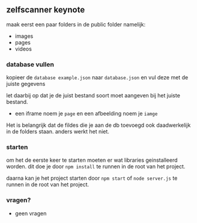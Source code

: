 ## zelfscanner keynote

maak eerst een paar folders in de public folder
namelijk:

- images
- pages
- videos

### database vullen

kopieer de `database example.json` naar `database.json` en vul deze met de juiste gegevens

let daarbij op dat je de juist bestand soort moet aangeven bij het juiste bestand.

- een iframe noem je `page` en een afbeelding noem je `iamge`

Het is belangrijk dat de fildes die je aan de db toevoegd ook daadwerkelijk in de folders staan. anders werkt het niet.

### starten

om het de eerste keer te starten moeten er wat libraries geinstalleerd worden. dit doe je door `npm install` te runnen in de root van het project.

daarna kan je het project starten door `npm start` of `node server.js` te runnen in de root van het project.

### vragen?

- geen vragen
